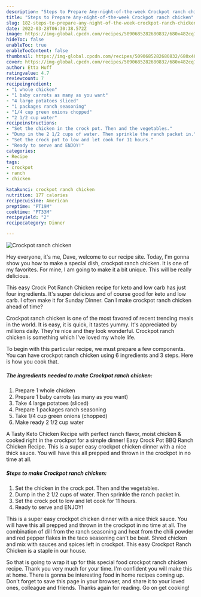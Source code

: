 ```yaml
---
description: "Steps to Prepare Any-night-of-the-week Crockpot ranch chicken"
title: "Steps to Prepare Any-night-of-the-week Crockpot ranch chicken"
slug: 182-steps-to-prepare-any-night-of-the-week-crockpot-ranch-chicken
date: 2022-03-28T06:30:38.572Z
image: https://img-global.cpcdn.com/recipes/5090685282680832/680x482cq70/crockpot-ranch-chicken-recipe-main-photo.jpg
hideToc: false
enableToc: true
enableTocContent: false
thumbnail: https://img-global.cpcdn.com/recipes/5090685282680832/680x482cq70/crockpot-ranch-chicken-recipe-main-photo.jpg
cover: https://img-global.cpcdn.com/recipes/5090685282680832/680x482cq70/crockpot-ranch-chicken-recipe-main-photo.jpg
author: Etta Huff
ratingvalue: 4.7
reviewcount: 7
recipeingredient:
- "1 whole chicken"
- "1 baby carrots as many as you want"
- "4 large potatoes sliced"
- "1 packages ranch seasoning"
- "1/4 cup green onions chopped"
- "2 1/2 cup water"
recipeinstructions:
- "Set the chicken in the crock pot. Then and the vegetables."
- "Dump in the 2 1/2 cups of water. Then sprinkle the ranch packet in."
- "Set the crock pot to low and let cook for 11 hours."
- "Ready to serve and ENJOY!"
categories:
- Recipe
tags:
- crockpot
- ranch
- chicken

katakunci: crockpot ranch chicken 
nutrition: 177 calories
recipecuisine: American
preptime: "PT19M"
cooktime: "PT33M"
recipeyield: "2"
recipecategory: Dinner

---
```



![Crockpot ranch chicken](https://img-global.cpcdn.com/recipes/5090685282680832/680x482cq70/crockpot-ranch-chicken-recipe-main-photo.jpg)

Hey everyone, it's me, Dave, welcome to our recipe site. Today, I'm gonna show you how to make a special dish, crockpot ranch chicken. It is one of my favorites. For mine, I am going to make it a bit unique. This will be really delicious.

This easy Crock Pot Ranch Chicken recipe for keto and low carb has just four ingredients. It&#39;s super delicious and of course good for keto and low carb. I often make it for Sunday Dinner. Can I make crockpot ranch chicken ahead of time?

Crockpot ranch chicken is one of the most favored of recent trending meals in the world. It is easy, it is quick, it tastes yummy. It's appreciated by millions daily. They're nice and they look wonderful. Crockpot ranch chicken is something which I've loved my whole life.


To begin with this particular recipe, we must prepare a few components. You can have crockpot ranch chicken using 6 ingredients and 3 steps. Here is how you cook that.

<!--inarticleads1-->

##### The ingredients needed to make Crockpot ranch chicken:

1. Prepare 1 whole chicken
1. Prepare 1 baby carrots (as many as you want)
1. Take 4 large potatoes (sliced)
1. Prepare 1 packages ranch seasoning
1. Take 1/4 cup green onions (chopped)
1. Make ready 2 1/2 cup water


A Tasty Keto Chicken Recipe with perfect ranch flavor, moist chicken &amp; cooked right in the crockpot for a simple dinner! Easy Crock Pot BBQ Ranch Chicken Recipe. This is a super easy crockpot chicken dinner with a nice thick sauce. You will have this all prepped and thrown in the crockpot in no time at all. 

<!--inarticleads2-->

##### Steps to make Crockpot ranch chicken:

1. Set the chicken in the crock pot. Then and the vegetables.
1. Dump in the 2 1/2 cups of water. Then sprinkle the ranch packet in.
1. Set the crock pot to low and let cook for 11 hours.
1. Ready to serve and ENJOY!

This is a super easy crockpot chicken dinner with a nice thick sauce. You will have this all prepped and thrown in the crockpot in no time at all. The combination of dill from the ranch seasoning and heat from the chili powder and red pepper flakes in the taco seasoning can&#39;t be beat. Shred chicken and mix with sauces and spices left in crockpot. This easy Crockpot Ranch Chicken is a staple in our house. 

So that is going to wrap it up for this special food crockpot ranch chicken recipe. Thank you very much for your time. I'm confident you will make this at home. There is gonna be interesting food in home recipes coming up. Don't forget to save this page in your browser, and share it to your loved ones, colleague and friends. Thanks again for reading. Go on get cooking!
